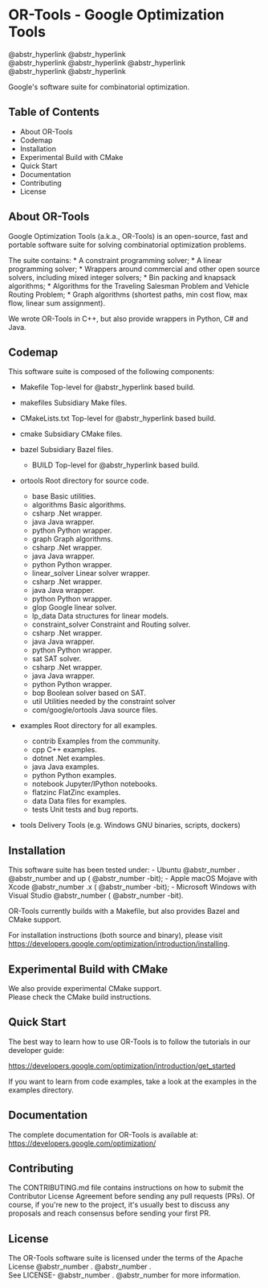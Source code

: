 # OR-Tools - Google Optimization Tools

@abstr_hyperlink @abstr_hyperlink   
@abstr_hyperlink @abstr_hyperlink @abstr_hyperlink   
@abstr_hyperlink @abstr_hyperlink 

Google's software suite for combinatorial optimization.

## Table of Contents

  * About OR-Tools
  * Codemap
  * Installation
  * Experimental Build with CMake
  * Quick Start
  * Documentation
  * Contributing
  * License



## About OR-Tools

Google Optimization Tools (a.k.a., OR-Tools) is an open-source, fast and portable software suite for solving combinatorial optimization problems.

The suite contains: * A constraint programming solver; * A linear programming solver; * Wrappers around commercial and other open source solvers, including mixed integer solvers; * Bin packing and knapsack algorithms; * Algorithms for the Traveling Salesman Problem and Vehicle Routing Problem; * Graph algorithms (shortest paths, min cost flow, max flow, linear sum assignment).

We wrote OR-Tools in C++, but also provide wrappers in Python, C# and Java.

## Codemap

This software suite is composed of the following components:

  * Makefile Top-level for @abstr_hyperlink based build.
  * makefiles Subsidiary Make files.
  * CMakeLists.txt Top-level for @abstr_hyperlink based build.
  * cmake Subsidiary CMake files.
  * bazel Subsidiary Bazel files.

    * BUILD Top-level for @abstr_hyperlink based build.
  * ortools Root directory for source code.

    * base Basic utilities.
    * algorithms Basic algorithms.
    * csharp .Net wrapper.
    * java Java wrapper.
    * python Python wrapper.
    * graph Graph algorithms.
    * csharp .Net wrapper.
    * java Java wrapper.
    * python Python wrapper.
    * linear_solver Linear solver wrapper.
    * csharp .Net wrapper.
    * java Java wrapper.
    * python Python wrapper.
    * glop Google linear solver.
    * lp_data Data structures for linear models.
    * constraint_solver Constraint and Routing solver.
    * csharp .Net wrapper.
    * java Java wrapper.
    * python Python wrapper.
    * sat SAT solver.
    * csharp .Net wrapper.
    * java Java wrapper.
    * python Python wrapper.
    * bop Boolean solver based on SAT.
    * util Utilities needed by the constraint solver
    * com/google/ortools Java source files.
  * examples Root directory for all examples.

    * contrib Examples from the community.
    * cpp C++ examples.
    * dotnet .Net examples.
    * java Java examples.
    * python Python examples.
    * notebook Jupyter/IPython notebooks.
    * flatzinc FlatZinc examples.
    * data Data files for examples.
    * tests Unit tests and bug reports.
  * tools Delivery Tools (e.g. Windows GNU binaries, scripts, dockers)




## Installation

This software suite has been tested under: \- Ubuntu @abstr_number . @abstr_number and up ( @abstr_number -bit); \- Apple macOS Mojave with Xcode @abstr_number .x ( @abstr_number -bit); \- Microsoft Windows with Visual Studio @abstr_number ( @abstr_number -bit).

OR-Tools currently builds with a Makefile, but also provides Bazel and CMake support.

For installation instructions (both source and binary), please visit https://developers.google.com/optimization/introduction/installing.

## Experimental Build with CMake

We also provide experimental CMake support.  
Please check the CMake build instructions.

## Quick Start

The best way to learn how to use OR-Tools is to follow the tutorials in our developer guide:

https://developers.google.com/optimization/introduction/get_started

If you want to learn from code examples, take a look at the examples in the examples directory.

## Documentation

The complete documentation for OR-Tools is available at: https://developers.google.com/optimization/

## Contributing

The CONTRIBUTING.md file contains instructions on how to submit the Contributor License Agreement before sending any pull requests (PRs). Of course, if you're new to the project, it's usually best to discuss any proposals and reach consensus before sending your first PR.

## License

The OR-Tools software suite is licensed under the terms of the Apache License @abstr_number . @abstr_number .   
See LICENSE- @abstr_number . @abstr_number for more information.
